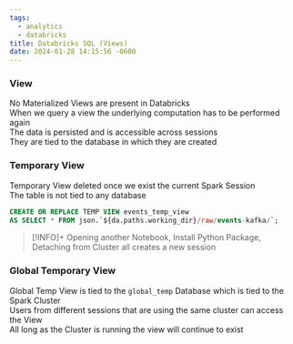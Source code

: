 ```yaml
---
tags:
  - analytics
  - databricks
title: Databricks SQL (Views)
date: 2024-01-28 14:15:56 -0600
---
```


### View

No Materialized Views are present in Databricks  
When we query a view the underlying computation has to be performed again  
The data is persisted and is accessible across sessions  
They are tied to the database in which they are created

### Temporary View

Temporary View deleted once we exist the current Spark Session  
The table is not tied to any database

````sql
CREATE OR REPLACE TEMP VIEW events_temp_view
AS SELECT * FROM json.`${da.paths.working_dir}/raw/events-kafka/`;
````

 > [!INFO]+
 > Opening another Notebook, Install Python Package, Detaching from Cluster all creates a new session

### Global Temporary View

Global Temp View is tied to the `global_temp` Database which is tied to the Spark Cluster  
Users from different sessions that are using the same cluster can access the View  
All long as the Cluster is running the view will continue to exist
